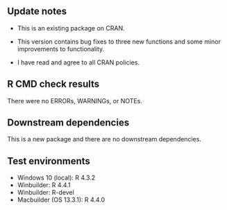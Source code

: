 ## Update notes
* This is an existing package on CRAN.  
* This version contains bug fixes to three new functions and some minor improvements to functionality.

* I have read and agree to all CRAN policies.

## R CMD check results
There were no ERRORs, WARNINGs, or NOTEs.

## Downstream dependencies
This is a new package and there are no downstream dependencies.

## Test environments
* Windows 10 (local): R 4.3.2
* Winbuilder: R 4.4.1
* Winbuilder: R-devel
* Macbuilder (OS 13.3.1): R 4.4.0
